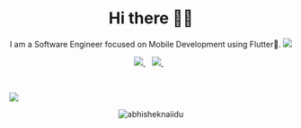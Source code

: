 <h1 align='center'>Hi there 👋🏾 </h1>

<p align='center'>I am a Software Engineer focused on Mobile Development using Flutter💙. <img src="https://gpvc.arturio.dev/Modather-ali" /></p>


<p align='center'>
<a href="modather0ali@gmail.com">
  <img src="https://img.shields.io/badge/email me-%23D14836.svg?&style=for-the-badge&logo=gmail&logoColor=white" />
</a>&nbsp;&nbsp;
<a href="https://www.linkedin.com/in/modather-ali-57842b204/">
  <img src="https://img.shields.io/badge/linkedin-%230077B5.svg?&style=for-the-badge&logo=linkedin&logoColor=white" />
</a>&nbsp;&nbsp;

<!-- </a>&nbsp;&nbsp;
<a href="https://medium.com/@jideguru">
  <img src="https://img.shields.io/badge/medium-%2312100E.svg?&style=for-the-badge&logo=medium&logoColor=white" /> -->
</a>&nbsp;&nbsp;

<!-- <a href="http://wa.me/22961701427?text=Hello Jide">
  <img src="https://img.shields.io/badge/whatsapp-%34B7F1.svg?&style=for-the-badge&logo=whatsapp&logoColor=white" />
</a>&nbsp;&nbsp; -->
</p>


<!--
<p align='center'>
  <a href="https://stackoverflow.com/users/10835183/jideguru">
  <img src="https://img.shields.io/stackexchange/stackoverflow/r/10835183?style=for-the-badge" />
</a>&nbsp;&nbsp;
</p>
-->


<!--
</p>
<p align='center'>
<a href="https://stackoverflow.com/users/10835183/jideguru"><img src="https://stackoverflow.com/users/flair/10835183.png" width="208" height="58" alt="profile for JideGuru at Stack Overflow, Q&amp;A for professional and enthusiast programmers" title="profile for JideGuru at Stack Overflow, Q&amp;A for professional and enthusiast programmers"></a>&nbsp;&nbsp;
</p>
-->

<a href="https://github.com/anuraghazra/github-readme-stats">
  <img align="center" src="https://github-readme-stats.vercel.app/api/top-langs/?username=Modather-ali&theme=gotham&hide=javascript,html,css,objective-c" />
</a>
<p align="center"> <img src="https://github-readme-stats.vercel.app/api?username=Modather-ali&show_icons=true&theme=gotham" alt="abhisheknaiidu" />
<!--END_SECTION:waka-->
